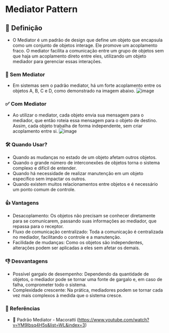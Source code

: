 # Mediator Pattern

## 📖 Definição
- O Mediator é um padrão de design que define um objeto que encapsula como um conjunto de objetos interage. Ele promove um acoplamento fraco. O mediator facilita a comunicação entre um grupo de objetos sem que haja um acoplamento direto entre eles, utilizando um objeto mediador para gerenciar essas interações.

### 🚫 Sem Mediator
- Em sistemas sem o padrão mediator, há um forte acoplamento entre os objetos A, B, C e D, como demonstrado na imagem abaixo.
![image](https://github.com/user-attachments/assets/931107f6-0ffb-4068-b14b-d101fd952c0f)


### ✅ Com Mediator
- Ao utilizar o mediator, cada objeto envia sua mensagem para o mediador, que então roteia essa mensagem para o objeto de destino. Assim, cada objeto trabalha de forma independente, sem criar acoplamento entre si.
![image](https://github.com/user-attachments/assets/40ede270-571d-4b30-a1eb-c2262982f1d9)

### 🛠️ Quando Usar?
- Quando as mudanças no estado de um objeto afetam outros objetos.
- Quando o grande número de interconexões de objetos torna o sistema complexo e difícil de entender.
- Quando há necessidade de realizar manutenção em um objeto específico sem impactar os outros.
- Quando existem muitos relacionamentos entre objetos e é necessário um ponto comum de controle.

### 👍 Vantagens
- Desacoplamento: Os objetos não precisam se conhecer diretamente para se comunicarem, passando suas informações ao mediador, que repassa para o receptor.
- Fluxo de comunicação centralizado: Toda a comunicação é centralizada no mediador, facilitando o controle e a manutenção.
- Facilidade de mudanças: Como os objetos são independentes, alterações podem ser aplicadas a eles sem afetar os demais.

### 👎 Desvantagens
- Possível gargalo de desempenho: Dependendo da quantidade de objetos, o mediador pode se tornar uma fonte de gargalo e, em caso de falha, comprometer todo o sistema.
- Complexidade crescente: Na prática, mediadores podem se tornar cada vez mais complexos à medida que o sistema cresce.


### 🔗 Referências
- 🎥 Padrão Mediator - Macoratti (https://www.youtube.com/watch?v=YM9lbsq4H5s&list=WL&index=3)
